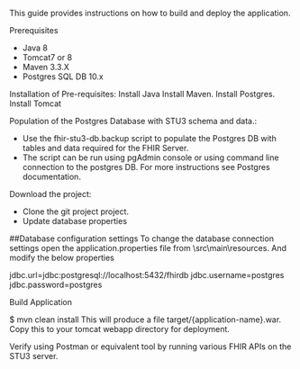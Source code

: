 This guide provides instructions on how to build and deploy the application.

Prerequisites
* Java 8
* Tomcat7 or 8
* Maven 3.3.X
* Postgres SQL DB 10.x

Installation of Pre-requisites:
Install Java
Install Maven.
Install Postgres.
Install Tomcat

Population of the Postgres Database with STU3 schema and data.:
* Use the fhir-stu3-db.backup script to populate the Postgres DB with tables and data required for the FHIR Server.
* The script can be run using pgAdmin console or using command line connection to the postgres DB. For more instructions see Postgres documentation.

Download the project:
* Clone the git project project.
* Update database properties

##Database configuration settings To change the database connection settings open the application.properties file from \src\main\resources. And modify the below properties

jdbc.url=jdbc:postgresql://localhost:5432/fhirdb
jdbc.username=postgres
jdbc.password=postgres


Build Application

$ mvn clean install
This will produce a file target/{application-name}.war. Copy this to your tomcat webapp directory for deployment.

Verify using Postman or equivalent tool by running various FHIR APIs on the STU3 server.
